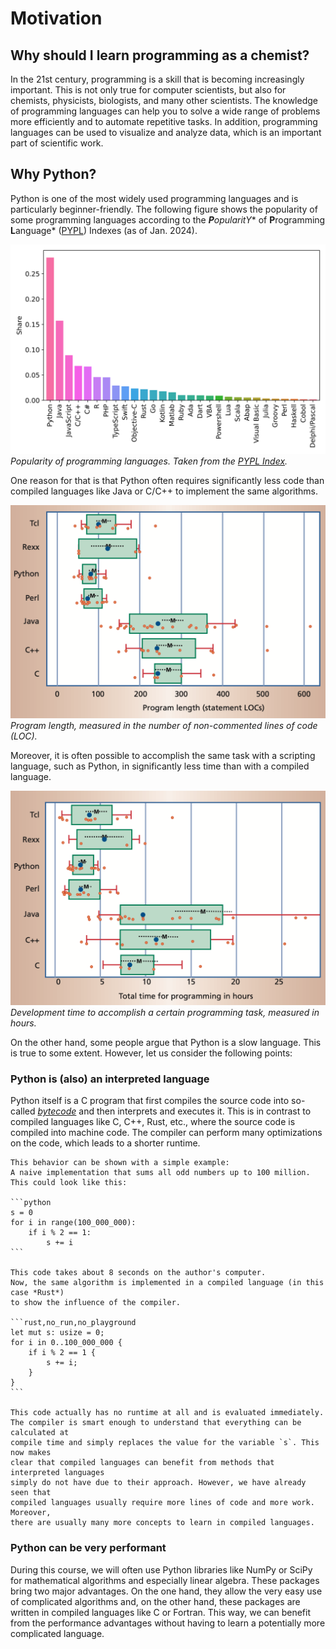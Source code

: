 # Motivation

## Why should I learn programming as a chemist?

In the 21st century, programming is a skill that is becoming increasingly 
important. This is not only true for computer scientists, but also for
chemists, physicists, biologists, and many other scientists. The knowledge
of programming languages can help you to solve a wide range of problems more 
efficiently and to automate repetitive tasks. In addition, programming languages
can be used to visualize and analyze data, which is an important part of
scientific work.

## Why Python?

Python is one of the most widely used programming languages and is particularly
beginner-friendly. The following figure shows the popularity of some programming
languages according to the ***P**opularit**Y** of **P**rogramming **L**anguage*
([PYPL](https://pypl.github.io/PYPL.html)) Indexes (as of Jan. 2024). 

![Popularity of Programming languages](figures/00_preface/popularity_pypl_202401.svg)
*Popularity of programming languages. Taken from the 
[PYPL Index](https://pypl.github.io/PYPL.html).*

One reason for that is that Python often requires significantly less code than compiled languages
like Java or C/C++ to implement the same algorithms.

![LOC of PL](figures/00_preface/loc.png)
*Program length, measured in the number of non-commented lines of code (LOC).*

Moreover, it is often possible to accomplish the same task with a scripting language,
such as Python, in significantly less time than with a compiled language.

![Hours of work to code](figures/00_preface/hours.png)
*Development time to accomplish a certain programming task, measured in hours.*

On the other hand, some people argue that Python is a slow language. This is true
to some extent. However, let us consider the following points:

### Python is (also) an interpreted language

Python itself is a C program that first compiles the source code into so-called
[*bytecode*](https://en.wikipedia.org/wiki/Bytecode) and then interprets and executes
it. This is in contrast to compiled languages like C, C++, Rust, etc., where the source
code is compiled into machine code. The compiler can perform many optimizations on the
code, which leads to a shorter runtime. 

~~~admonish example collapsible=true
This behavior can be shown with a simple example:
A naive implementation that sums all odd numbers up to 100 million.
This could look like this:

```python
s = 0
for i in range(100_000_000):
    if i % 2 == 1:
        s += i
```

This code takes about 8 seconds on the author's computer.
Now, the same algorithm is implemented in a compiled language (in this case *Rust*)
to show the influence of the compiler.

```rust,no_run,no_playground
let mut s: usize = 0;
for i in 0..100_000_000 {
    if i % 2 == 1 {
        s += i;
    }
}
```

This code actually has no runtime at all and is evaluated immediately.
The compiler is smart enough to understand that everything can be calculated at
compile time and simply replaces the value for the variable `s`. This now makes
clear that compiled languages can benefit from methods that interpreted languages
simply do not have due to their approach. However, we have already seen that
compiled languages usually require more lines of code and more work. Moreover,
there are usually many more concepts to learn in compiled languages.
~~~

### Python can be very performant

During this course, we will often use Python libraries like NumPy or SciPy for mathematical
algorithms and especially linear algebra. These packages bring two major advantages.
On the one hand, they allow the very easy use of complicated algorithms and, on the other
hand, these packages are written in compiled languages like C or Fortran. This way, we can
benefit from the performance advantages without having to learn a potentially more complicated
language.